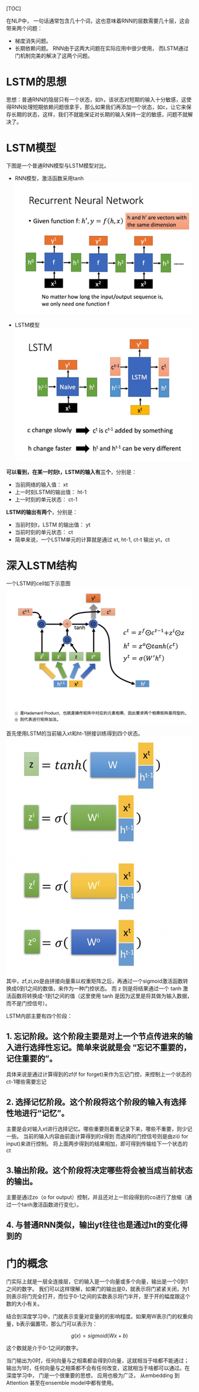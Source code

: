 [TOC]

在NLP中， 一句话通常包含几十个词，这也意味着RNN的层数需要几十层，这会带来两个问题：
 - 梯度消失问题。
 - 长期依赖问题。
RNN由于这两大问题在实际应用中很少使用， 而LSTM通过门机制完美的解决了这两个问题。

# LSTM的思想
思想：普通RNN的隐层只有一个状态，如h，该状态对短期的输入十分敏感，这使得RNN处理短期依赖问题很拿手，那么如果我们再添加一个状态，如c，让它来保存长期的状态，这样，我们不就能保证对长期的输入保持一定的敏感，问题不就解决了。


# LSTM模型

下图是一个普通RNN模型与LSTM模型对比。
- RNN模型，激活函数采用tanh
![avatar](data/RNN_diagram.jpg)
  
- LSTM模型
![avatar](data/LSTM_diagram.jpg)
  
**可以看到，在某一时刻t，LSTM的输入有三个**，分别是：

- 当前网络的输入值： xt
- 上一时刻LSTM的输出值： ht-1
- 上一时刻的单元状态： ct-1

**LSTM的输出有两个**，分别是：
- 当前时刻t，LSTM 的输出值： yt
- 当前时刻的单元状态： ct
- 简单来说，一个LSTM单元的计算就是通过 xt, ht-1,  ct-t 输出 yt，ct


# 深入LSTM结构
一个LSTM的cell如下示意图
![avatar](data/LSTM_cell.jpg)

首先使用LSTM的当前输入xt和ht-1拼接训练得到四个状态。
![avatar](data/LSTM_states.jpg)
其中，zf,zi,zo是由拼接向量乘以权重矩阵之后，再通过一个sigmoid激活函数转换成0到1之间的数值，来作为一种门控状态。
而 z 则是将结果通过一个 tanh 激活函数将转换成-1到1之间的值（这里使用 tanh 是因为这里是将其做为输入数据，而不是门控信号）。

LSTM内部主要有四个阶段：

## 1. 忘记阶段。这个阶段主要是对上一个节点传进来的输入进行选择性忘记。简单来说就是会 “忘记不重要的，记住重要的”。
具体来说是通过计算得到的zf(f for forget)来作为忘记门控，来控制上一个状态的 ct-1哪些需要忘记

## 2. 选择记忆阶段。这个阶段将这个阶段的输入有选择性地进行“记忆”。
主要是会对输入xt进行选择记忆。哪些重要则着重记录下来，哪些不重要，则少记一些。
当前的输入内容由前面计算得到的z得到
而选择的门控信号则是由zi(i for input)来进行控制。
将上面两步得到的结果相加，即可得到传输给下一个状态的 ct

## 3.输出阶段。这个阶段将决定哪些将会被当成当前状态的输出。
主要是通过zo（o for output）控制，并且还对上一阶段得到的co进行了放缩（通过一个tanh激活函数进行变化）。

## 4. 与普通RNN类似，输出yt往往也是通过ht的变化得到的


# 门的概念
门实际上就是一层全连接层，它的输入是一个向量或多个向量，输出是一个0到1之间的数字。
我们可以这样理解，如果门的输出是0，就表示将门紧紧关闭，为1则表示将门完全打开，而位于0-1之间的实数表示将门半开，至于开的幅度跟这个数的大小有关。

结合到深度学习中，门就表示变量对变量的的影响程度。如果用W表示门的权重向量，b表示偏置项，那么门可以表示为：

```math
 g(x) =  sigmoid( Wx + b)
```

这个数就是介于0-1之间的数字。

当门输出为0时，任何向量与之相乘都会得到0向量，这就相当于啥都不能通过；输出为1时，任何向量与之相乘都不会有任何改变，这就相当于啥都可以通过。在深度学习中， 门是一个很重要的思想， 应用也极为广泛， 从embedding 到Attention 甚至在ensemble model中都有使用。